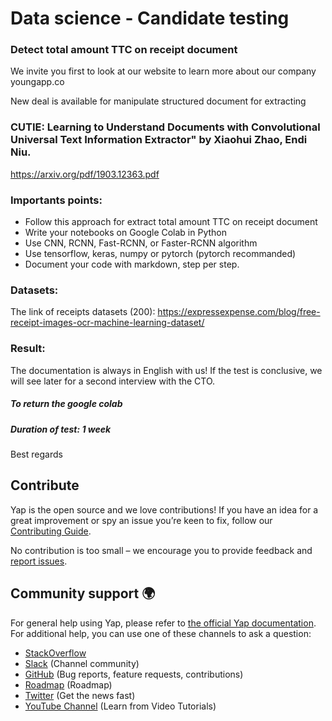 # Data science - Candidate testing

### Detect total amount TTC on receipt document
We invite you first to look at our website to learn more about our company youngapp.co

New deal is available for manipulate structured document for extracting
### CUTIE: Learning to Understand Documents with Convolutional Universal Text Information Extractor" by Xiaohui Zhao, Endi Niu.
https://arxiv.org/pdf/1903.12363.pdf

### Importants points:
- Follow this approach for extract total amount TTC on receipt document
- Write your notebooks on Google Colab in Python
- Use CNN, RCNN, Fast-RCNN, or Faster-RCNN algorithm
- Use tensorflow, keras, numpy or pytorch (pytorch recommanded) 
- Document your code with markdown, step per step.

### Datasets:
The link of receipts datasets (200):
https://expressexpense.com/blog/free-receipt-images-ocr-machine-learning-dataset/

### Result:
The documentation is always in English with us!
If the test is conclusive, we will see later for a second interview with the CTO.

##### To return **the google colab**

##### Duration of test: 1 week
Best regards

## Contribute
Yap is the open source and we love contributions! If you have an idea for a great improvement or spy an issue you’re keen to fix, follow our [Contributing Guide](https://github.com/youngapp/yap/blob/master/CONTRIBUTING.md).

No contribution is too small – we encourage you to provide feedback and [report issues](https://github.com/youngapp/yap/issues).

## Community support 🌍
For general help using Yap, please refer to [the official Yap documentation](https://manual.youngapp.co/community/). For additional help, you can use one of these channels to ask a question:
- [StackOverflow](http://stackoverflow.com/questions/tagged/yap)
- [Slack](https://join.slack.com/t/yapcommunity/shared_invite/enQtOTA2NTcxNjc1OTI2LTA3YmNjMWRhY2E1NjdkODE2MjU4ZTcxZmU0ZmYyMzkyMDliYjM3Nzk4YzI1NTEzYjA1MjYxNWJlNGFlMjIzMDY) (Channel community)
- [GitHub](https://github.com/youngapp/yap) (Bug reports, feature requests, contributions)
- [Roadmap](https://github.com/youngapp/yap/projects/1) (Roadmap)
- [Twitter](https://twitter.com/youngapp_pf) (Get the news fast)
- [YouTube Channel](https://www.youtube.com/channel/UCPY1PeAXPQIgo29e4Z9u5cA) (Learn from Video Tutorials)
